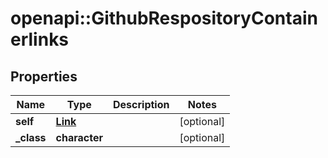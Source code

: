 # openapi::GithubRespositoryContainerlinks


## Properties
Name | Type | Description | Notes
------------ | ------------- | ------------- | -------------
**self** | [**Link**](Link.md) |  | [optional] 
**_class** | **character** |  | [optional] 


